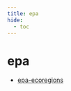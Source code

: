 ```yaml
---
title: epa
hide:
  - toc
---
```


# epa

- [epa-ecoregions](https://cu-esiil.github.io/data-library/library/epa-ecoregions/)  
  <small></small>